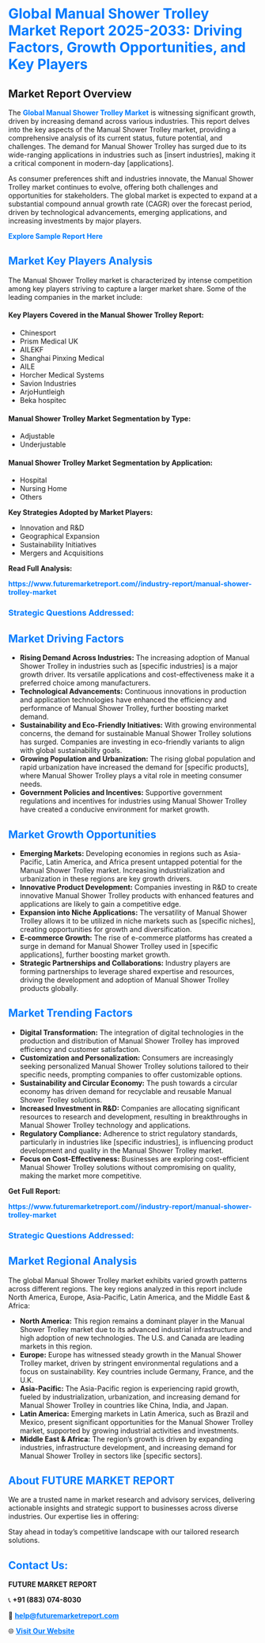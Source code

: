 <h1 style="color: #007BFF;">Global Manual Shower Trolley Market Report 2025-2033: Driving Factors, Growth Opportunities, and Key Players</h1>

<section id="overview">
<h2>Market Report Overview</h2>
<p>The <a href="https://www.futuremarketreport.com//industry-report/manual-shower-trolley-market" style="color: #007BFF; text-decoration: none;"><strong>Global Manual Shower Trolley Market</strong></a> is witnessing significant growth, driven by increasing demand across various industries. This report delves into the key aspects of the Manual Shower Trolley market, providing a comprehensive analysis of its current status, future potential, and challenges. The demand for Manual Shower Trolley has surged due to its wide-ranging applications in industries such as [insert industries], making it a critical component in modern-day [applications].</p>
<p>As consumer preferences shift and industries innovate, the Manual Shower Trolley market continues to evolve, offering both challenges and opportunities for stakeholders. The global market is expected to expand at a substantial compound annual growth rate (CAGR) over the forecast period, driven by technological advancements, emerging applications, and increasing investments by major players.</p>
</section>

<section id="overview">
<p><a href="https://www.futuremarketreport.com//request-sample/reportId=53068" style="color: #007BFF; text-decoration: none;"><strong>Explore Sample Report Here</strong></a></p>
</section>

<section id="key-players">
<h2 style="color: #007BFF;">Market Key Players Analysis</h2>
<p>The Manual Shower Trolley market is characterized by intense competition among key players striving to capture a larger market share. Some of the leading companies in the market include:</p>
<h4>Key Players Covered in the Manual Shower Trolley Report:</h4>
<ul><li>Chinesport</li><li>Prism Medical UK</li><li>AILEKF</li><li>Shanghai Pinxing Medical</li><li>AILE</li><li>Horcher Medical Systems</li><li>Savion Industries</li><li>ArjoHuntleigh</li><li>Beka hospitec</li></ul>
<h4>Manual Shower Trolley Market Segmentation by Type:</h4>
<ul><li>Adjustable</li><li>Underjustable</li></ul>

<h4>Manual Shower Trolley Market Segmentation by Application:</h4>
<ul><li>Hospital</li><li>Nursing Home</li><li>Others</li></ul>
<p><strong>Key Strategies Adopted by Market Players:</strong></p>
<ul>
<li>Innovation and R&D</li>
<li>Geographical Expansion</li>
<li>Sustainability Initiatives</li>
<li>Mergers and Acquisitions</li>
</ul>
</section>

<section>
<p><strong>Read Full Analysis: </strong></p><a href="https://www.futuremarketreport.com//industry-report/manual-shower-trolley-market" style="color: #007BFF; text-decoration: none;"><strong>https://www.futuremarketreport.com//industry-report/manual-shower-trolley-market</strong></a>
<h3 style="color: #007BFF;">Strategic Questions Addressed:</h3>
</section>

<section id="driving-factors">
<h2 style="color: #007BFF;">Market Driving Factors</h2>
<ul>
<li><strong>Rising Demand Across Industries:</strong> The increasing adoption of Manual Shower Trolley in industries such as [specific industries] is a major growth driver. Its versatile applications and cost-effectiveness make it a preferred choice among manufacturers.</li>
<li><strong>Technological Advancements:</strong> Continuous innovations in production and application technologies have enhanced the efficiency and performance of Manual Shower Trolley, further boosting market demand.</li>
<li><strong>Sustainability and Eco-Friendly Initiatives:</strong> With growing environmental concerns, the demand for sustainable Manual Shower Trolley solutions has surged. Companies are investing in eco-friendly variants to align with global sustainability goals.</li>
<li><strong>Growing Population and Urbanization:</strong> The rising global population and rapid urbanization have increased the demand for [specific products], where Manual Shower Trolley plays a vital role in meeting consumer needs.</li>
<li><strong>Government Policies and Incentives:</strong> Supportive government regulations and incentives for industries using Manual Shower Trolley have created a conducive environment for market growth.</li>
</ul>
</section>

<section id="growth-opportunities">
<h2 style="color: #007BFF;">Market Growth Opportunities</h2>
<ul>
<li><strong>Emerging Markets:</strong> Developing economies in regions such as Asia-Pacific, Latin America, and Africa present untapped potential for the Manual Shower Trolley market. Increasing industrialization and urbanization in these regions are key growth drivers.</li>
<li><strong>Innovative Product Development:</strong> Companies investing in R&D to create innovative Manual Shower Trolley products with enhanced features and applications are likely to gain a competitive edge.</li>
<li><strong>Expansion into Niche Applications:</strong> The versatility of Manual Shower Trolley allows it to be utilized in niche markets such as [specific niches], creating opportunities for growth and diversification.</li>
<li><strong>E-commerce Growth:</strong> The rise of e-commerce platforms has created a surge in demand for Manual Shower Trolley used in [specific applications], further boosting market growth.</li>
<li><strong>Strategic Partnerships and Collaborations:</strong> Industry players are forming partnerships to leverage shared expertise and resources, driving the development and adoption of Manual Shower Trolley products globally.</li>
</ul>
</section>

<section id="trending-factors">
<h2 style="color: #007BFF;">Market Trending Factors</h2>
<ul>
<li><strong>Digital Transformation:</strong> The integration of digital technologies in the production and distribution of Manual Shower Trolley has improved efficiency and customer satisfaction.</li>
<li><strong>Customization and Personalization:</strong> Consumers are increasingly seeking personalized Manual Shower Trolley solutions tailored to their specific needs, prompting companies to offer customizable options.</li>
<li><strong>Sustainability and Circular Economy:</strong> The push towards a circular economy has driven demand for recyclable and reusable Manual Shower Trolley solutions.</li>
<li><strong>Increased Investment in R&D:</strong> Companies are allocating significant resources to research and development, resulting in breakthroughs in Manual Shower Trolley technology and applications.</li>
<li><strong>Regulatory Compliance:</strong> Adherence to strict regulatory standards, particularly in industries like [specific industries], is influencing product development and quality in the Manual Shower Trolley market.</li>
<li><strong>Focus on Cost-Effectiveness:</strong> Businesses are exploring cost-efficient Manual Shower Trolley solutions without compromising on quality, making the market more competitive.</li>
</ul>
</section>

<section>
<p><strong>Get Full Report: </strong></p><a href="https://www.futuremarketreport.com//industry-report/manual-shower-trolley-market" style="color: #007BFF; text-decoration: none;"><strong>https://www.futuremarketreport.com//industry-report/manual-shower-trolley-market</strong></a>
<h3 style="color: #007BFF;">Strategic Questions Addressed:</h3>
</section>


<section id="regional-analysis">
<h2 style="color: #007BFF;">Market Regional Analysis</h2>
<p>The global Manual Shower Trolley market exhibits varied growth patterns across different regions. The key regions analyzed in this report include North America, Europe, Asia-Pacific, Latin America, and the Middle East & Africa:</p>
<ul>
<li><strong>North America:</strong> This region remains a dominant player in the Manual Shower Trolley market due to its advanced industrial infrastructure and high adoption of new technologies. The U.S. and Canada are leading markets in this region.</li>
<li><strong>Europe:</strong> Europe has witnessed steady growth in the Manual Shower Trolley market, driven by stringent environmental regulations and a focus on sustainability. Key countries include Germany, France, and the U.K.</li>
<li><strong>Asia-Pacific:</strong> The Asia-Pacific region is experiencing rapid growth, fueled by industrialization, urbanization, and increasing demand for Manual Shower Trolley in countries like China, India, and Japan.</li>
<li><strong>Latin America:</strong> Emerging markets in Latin America, such as Brazil and Mexico, present significant opportunities for the Manual Shower Trolley market, supported by growing industrial activities and investments.</li>
<li><strong>Middle East & Africa:</strong> The region’s growth is driven by expanding industries, infrastructure development, and increasing demand for Manual Shower Trolley in sectors like [specific sectors].</li>
</ul>
</section>

<footer>
<h2 style="color: #007BFF;">About FUTURE MARKET REPORT</h2>
<p>We are a trusted name in market research and advisory services, delivering actionable insights and strategic support to businesses across diverse industries. Our expertise lies in offering:</p>

<p>Stay ahead in today’s competitive landscape with our tailored research solutions.</p>

<h2 style="color: #007BFF;">Contact Us:</h2>
<p><strong>FUTURE MARKET REPORT</strong></p>
<p>📞 <strong>+91 (883) 074-8030</strong></p>
<p>📧 <strong><a href="mailto:help@futuremarketreport.com" style="color: #007BFF;">help@futuremarketreport.com</a></strong></p>
<p>🌐 <strong><a href="https://www.futuremarketreport.com/" style="color: #007BFF;">Visit Our Website</a></strong></p>
</footer>
